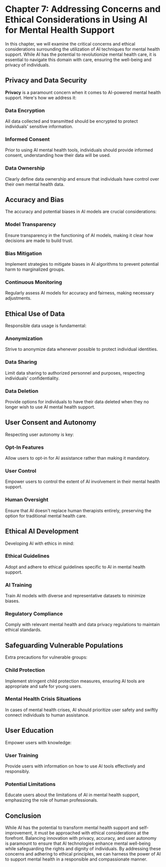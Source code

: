 Chapter 7: Addressing Concerns and Ethical Considerations in Using AI for Mental Health Support
===============================================================================================

In this chapter, we will examine the critical concerns and ethical considerations surrounding the utilization of AI techniques for mental health support. While AI has the potential to revolutionize mental health care, it is essential to navigate this domain with care, ensuring the well-being and privacy of individuals.

Privacy and Data Security
-------------------------

**Privacy** is a paramount concern when it comes to AI-powered mental health support. Here's how we address it:

### **Data Encryption**

All data collected and transmitted should be encrypted to protect individuals' sensitive information.

### **Informed Consent**

Prior to using AI mental health tools, individuals should provide informed consent, understanding how their data will be used.

### **Data Ownership**

Clearly define data ownership and ensure that individuals have control over their own mental health data.

Accuracy and Bias
-----------------

The accuracy and potential biases in AI models are crucial considerations:

### **Model Transparency**

Ensure transparency in the functioning of AI models, making it clear how decisions are made to build trust.

### **Bias Mitigation**

Implement strategies to mitigate biases in AI algorithms to prevent potential harm to marginalized groups.

### **Continuous Monitoring**

Regularly assess AI models for accuracy and fairness, making necessary adjustments.

Ethical Use of Data
-------------------

Responsible data usage is fundamental:

### **Anonymization**

Strive to anonymize data whenever possible to protect individual identities.

### **Data Sharing**

Limit data sharing to authorized personnel and purposes, respecting individuals' confidentiality.

### **Data Deletion**

Provide options for individuals to have their data deleted when they no longer wish to use AI mental health support.

User Consent and Autonomy
-------------------------

Respecting user autonomy is key:

### **Opt-In Features**

Allow users to opt-in for AI assistance rather than making it mandatory.

### **User Control**

Empower users to control the extent of AI involvement in their mental health support.

### **Human Oversight**

Ensure that AI doesn't replace human therapists entirely, preserving the option for traditional mental health care.

Ethical AI Development
----------------------

Developing AI with ethics in mind:

### **Ethical Guidelines**

Adopt and adhere to ethical guidelines specific to AI in mental health support.

### **AI Training**

Train AI models with diverse and representative datasets to minimize biases.

### **Regulatory Compliance**

Comply with relevant mental health and data privacy regulations to maintain ethical standards.

Safeguarding Vulnerable Populations
-----------------------------------

Extra precautions for vulnerable groups:

### **Child Protection**

Implement stringent child protection measures, ensuring AI tools are appropriate and safe for young users.

### **Mental Health Crisis Situations**

In cases of mental health crises, AI should prioritize user safety and swiftly connect individuals to human assistance.

User Education
--------------

Empower users with knowledge:

### **User Training**

Provide users with information on how to use AI tools effectively and responsibly.

### **Potential Limitations**

Educate users about the limitations of AI in mental health support, emphasizing the role of human professionals.

Conclusion
----------

While AI has the potential to transform mental health support and self-improvement, it must be approached with ethical considerations at the forefront. Balancing innovation with privacy, accuracy, and user autonomy is paramount to ensure that AI technologies enhance mental well-being while safeguarding the rights and dignity of individuals. By addressing these concerns and adhering to ethical principles, we can harness the power of AI to support mental health in a responsible and compassionate manner.
